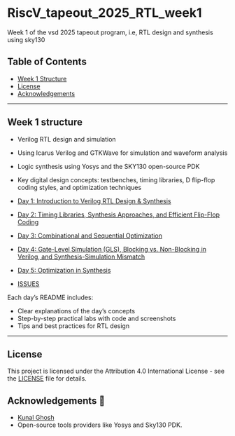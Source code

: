 # RiscV_tapeout_2025_RTL_week1
Week 1 of the vsd 2025 tapeout program, i.e, RTL design and synthesis using sky130


## Table of Contents

- [Week 1 Structure](#workshop-structure)
- [License](#license)
- [Acknowledgements](#acknowledgements)

---

## Week 1 structure

- Verilog RTL design and simulation
- Using Icarus Verilog and GTKWave for simulation and waveform analysis
- Logic synthesis using Yosys and the SKY130 open-source PDK
- Key digital design concepts: testbenches, timing libraries, D flip-flop coding styles, and optimization techniques

- [Day 1: Introduction to Verilog RTL Design & Synthesis](Day1/README.md)
- [Day 2: Timing Libraries, Synthesis Approaches, and Efficient Flip-Flop Coding](Day2/README.md)
- [Day 3: Combinational and Sequential Optimization](Day3/README.md)
- [Day 4: Gate-Level Simulation (GLS), Blocking vs. Non-Blocking in Verilog, and Synthesis-Simulation Mismatch ](Day4/README.md)
- [Day 5: Optimization in Synthesis ](Day5/README.md)
- [ISSUES](ISSUE!!!!!!!/README.md)

Each day’s README includes:
- Clear explanations of the day’s concepts
- Step-by-step practical labs with code and screenshots
- Tips and best practices for RTL design

---

## License

This project is licensed under the Attribution 4.0 International License - see the [LICENSE](./LICENSE) file for details.

## Acknowledgements 👑

*  [Kunal Ghosh](https://www.vlsisystemdesign.com/)
*  Open-source tools providers like Yosys and Sky130 PDK.

